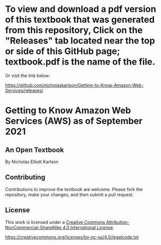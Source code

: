 # To view and download a pdf version of this textbook that was generated from this repository, Click on the "Releases" tab located near the top or side of this GitHub page; textbook.pdf is the name of the file. 

Or visit the link below:

https://github.com/nicholaskarlson/Getting-to-Know-Amazon-Web-Services/releases/

# Getting to Know Amazon Web Services (AWS) as of September 2021


## An Open Textbook

By Nicholas Elliott Karlson

## Contributing

Contributions to improve the textbook are welcome. Please fork the repository, make your changes, and then submit a pull request.

## License

This work is licensed under a [Creative Commons Attribution-NonCommercial-ShareAlike 4.0 International License](https://creativecommons.org/licenses/by-nc-sa/4.0/).

https://creativecommons.org/licenses/by-nc-sa/4.0/legalcode.txt

